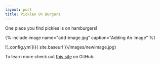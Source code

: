 ```yaml
---
layout: post
title: Pickles On Burgers
---
```


One place you find pickles is on hamburgers!

{% include image name="add-image.jpg" caption="Adding An Image" %}

![_config.yml]({{ site.baseurl }}/images/newimage.jpg)

To learn more check out [this site](https://en.wikipedia.org/wiki/Hamburger) on GitHub.
